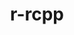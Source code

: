 ---
title: "r-rcpp"
layout: cache
categories: [package, develop-2025-05-18]
meta: {"compilers": ["gcc@11.4.0", "gcc@7.5.0"], "num_specs": 2, "num_specs_by_stack": {"build_systems": 1, "hep": 1, "root": 2}, "oss": ["ubuntu18.04", "ubuntu22.04"], "platforms": ["linux"], "stacks": ["build_systems", "hep", "root"], "targets": ["x86_64_v3"], "versions": ["1.0.13-1"]}
spec_details: [{"compiler": "gcc@7.5.0", "hash": "duytu6orj6wvqxxvt37yixz3xgl7gneq", "os": "ubuntu18.04", "platform": "linux", "size": "-", "stacks": ["build_systems", "root"], "target": "x86_64_v3", "variants": ["build_system=generic"], "versions": ["1.0.13-1"]}, {"compiler": "gcc@11.4.0", "hash": "vs75xcfciye2xwyux2xf7dvjk75tq6pn", "os": "ubuntu22.04", "platform": "linux", "size": "-", "stacks": ["hep", "root"], "target": "x86_64_v3", "variants": ["build_system=generic"], "versions": ["1.0.13-1"]}]
---
